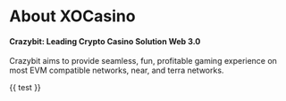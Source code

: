 # About XOCasino

#### **Crazybit: Leading Crypto Casino Solution Web 3.0**

Crazybit aims to provide seamless, fun, profitable gaming experience on most EVM compatible networks, near, and terra networks.





\{{ test \}}

